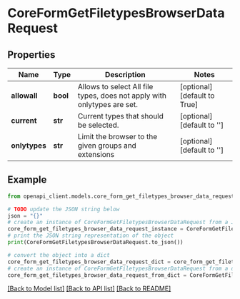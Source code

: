 # CoreFormGetFiletypesBrowserDataRequest


## Properties

Name | Type | Description | Notes
------------ | ------------- | ------------- | -------------
**allowall** | **bool** | Allows to select All file types, does not apply with onlytypes are set. | [optional] [default to True]
**current** | **str** | Current types that should be selected. | [optional] [default to '']
**onlytypes** | **str** | Limit the browser to the given groups and extensions | [optional] [default to '']

## Example

```python
from openapi_client.models.core_form_get_filetypes_browser_data_request import CoreFormGetFiletypesBrowserDataRequest

# TODO update the JSON string below
json = "{}"
# create an instance of CoreFormGetFiletypesBrowserDataRequest from a JSON string
core_form_get_filetypes_browser_data_request_instance = CoreFormGetFiletypesBrowserDataRequest.from_json(json)
# print the JSON string representation of the object
print(CoreFormGetFiletypesBrowserDataRequest.to_json())

# convert the object into a dict
core_form_get_filetypes_browser_data_request_dict = core_form_get_filetypes_browser_data_request_instance.to_dict()
# create an instance of CoreFormGetFiletypesBrowserDataRequest from a dict
core_form_get_filetypes_browser_data_request_from_dict = CoreFormGetFiletypesBrowserDataRequest.from_dict(core_form_get_filetypes_browser_data_request_dict)
```
[[Back to Model list]](../README.md#documentation-for-models) [[Back to API list]](../README.md#documentation-for-api-endpoints) [[Back to README]](../README.md)


